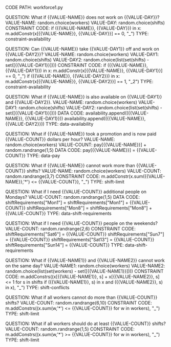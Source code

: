 CODE PATH: workforce1.py

QUESTION:
What if {{VALUE-NAME}} does not work on {{VALUE-DAY}}?
VALUE-NAME: random.choice(workers)
VALUE-DAY: random.choice(shifts)
CONSTRAINT CODE:
if ({{VALUE-NAME}}, {{VALUE-DAY}}) in x:
    m.addConstr(x[{{VALUE-NAME}}, {{VALUE-DAY}}] == 0, "_")
TYPE: constraint-availability

QUESTION:
Can {{VALUE-NAME}} take {{VALUE-DAY1}} off and work on {{VALUE-DAY2}}?
VALUE-NAME: random.choice(workers)
VALUE-DAY1: random.choice(shifts)
VALUE-DAY2: random.choice(list(set(shifts) - set([{{VALUE-DAY1}}])))
CONSTRAINT CODE:
if ({{VALUE-NAME}}, {{VALUE-DAY1}}) in x:
    m.addConstr(x[{{VALUE-NAME}}, {{VALUE-DAY1}}] == 0, "_")
if ({{VALUE-NAME}}, {{VALUE-DAY2}}) in x:
    m.addConstr(x[{{VALUE-NAME}}, {{VALUE-DAY2}}] == 1, "_2")
TYPE: constraint-availability

QUESTION:
What if {{VALUE-NAME}} is also available on {{VALUE-DAY1}} and {{VALUE-DAY2}}.
VALUE-NAME: random.choice(workers)
VALUE-DAY1: random.choice(shifts)
VALUE-DAY2: random.choice(list(set(shifts) - set([{{VALUE-DAY1}}])))
DATA CODE:
availability.append(({{VALUE-NAME}}, {{VALUE-DAY1}}))
availability.append(({{VALUE-NAME}}, {{VALUE-DAY2}}))
TYPE: data-availability

QUESTION:
What if {{VALUE-NAME}} took a promotion and is now paid {{VALUE-COUNT}} dollars per hour?
VALUE-NAME: random.choice(workers)
VALUE-COUNT: pay[{{VALUE-NAME}}] + random.randrange(1,5)
DATA CODE:
pay[{{VALUE-NAME}}] = {{VALUE-COUNT}}
TYPE: data-pay

QUESTION:
What if {{VALUE-NAME}} cannot work more than {{VALUE-COUNT}} shifts?
VALUE-NAME: random.choice(workers)
VALUE-COUNT: random.randrange(3,7)
CONSTRAINT CODE:
m.addConstr(x.sum({{VALUE-NAME}},'*') <= {{VALUE-COUNT}}, "_")
TYPE: shift-limit

QUESTION:
What if I need {{VALUE-COUNT}} additional people on Mondays?
VALUE-COUNT: random.randrange(1,5)
DATA CODE:
shiftRequirements["Mon1"] = shiftRequirements["Mon1"] + {{VALUE-COUNT}}
shiftRequirements["Mon8"] = shiftRequirements["Mon8"] + {{VALUE-COUNT}}
TYPE: data-shift-requirements

QUESTION:
What if I need {{VALUE-COUNT}} people on the weekends?
VALUE-COUNT: random.randrange(2,6)
CONSTRAINT CODE:
shiftRequirements["Sat6"] = {{VALUE-COUNT}}
shiftRequirements["Sun7"] = {{VALUE-COUNT}}
shiftRequirements["Sat13"] = {{VALUE-COUNT}}
shiftRequirements["Sun14"] = {{VALUE-COUNT}}
TYPE: data-shift-requirements

QUESTION:
What if {{VALUE-NAME1}} and {{VALUE-NAME2}} cannot work on the same day?
VALUE-NAME1: random.choice(workers)
VALUE-NAME2: random.choice(list(set(workers) - set([{{VALUE-NAME1}}])))
CONSTRAINT CODE:
m.addConstrs((x[{{VALUE-NAME1}}, s] + x[{{VALUE-NAME2}}, s] <= 1 for s in shifts if ({{VALUE-NAME1}}, s) in x and ({{VALUE-NAME2}}, s) in x), "_")
TYPE: shift-conflicts

QUESTION:
What if all workers cannot do more than {{VALUE-COUNT}} shifts?
VALUE-COUNT: random.randrange(6,10)
CONSTRAINT CODE:
m.addConstrs((x.sum(w,'*') <= {{VALUE-COUNT}} for w in workers), "_")
TYPE: shift-limit

QUESTION:
What if all workers should do at least {{VALUE-COUNT}} shifts?
VALUE-COUNT: random.randrange(1,5)
CONSTRAINT CODE:
m.addConstrs((x.sum(w,'*') >= {{VALUE-COUNT}} for w in workers), "_")
TYPE: shift-limit
